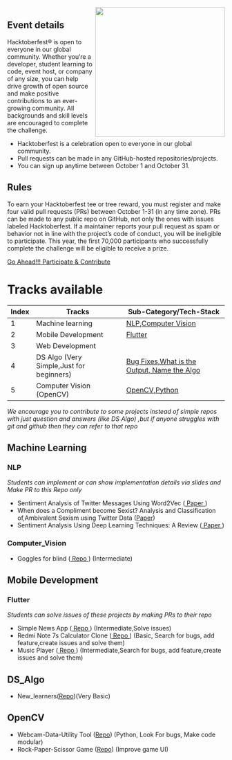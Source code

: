 <img src="https://www.jenkins.io/images/hacktoberfest/2020_badge_small.png" align=right height=300>

## Event details
Hacktoberfest® is open to everyone in our global community. Whether you’re a developer, student learning to code, event host, or company of any size, you can help drive growth of open source and make positive contributions to an ever-growing community. All backgrounds and skill levels are encouraged to complete the challenge.

- Hacktoberfest is a celebration open to everyone in our global community.
- Pull requests can be made in any GitHub-hosted repositories/projects.
- You can sign up anytime between October 1 and October 31.

## Rules
To earn your Hacktoberfest tee or tree reward, you must register and make four valid pull requests (PRs) between October 1-31 (in any time zone). PRs can be made to any public repo on GitHub, not only the ones with issues labeled Hacktoberfest. If a maintainer reports your pull request as spam or behavior not in line with the project’s code of conduct, you will be ineligible to participate. This year, the first 70,000 participants who successfully complete the challenge will be eligible to receive a prize.

<a href="https://hacktoberfest.digitalocean.com"> Go Ahead!!! Participate & Contribute </a>

# Tracks available

| Index | Tracks | Sub-Category/Tech-Stack |
| --- | --- | --- |
| 1 | Machine learning |[NLP](#nlp),[Computer Vision](#computer_vision)|
| 2 | Mobile Development |[Flutter](#flutter)|
| 3 | Web Development| |
| 4 | DS Algo (Very Simple,Just for beginners) | [Bug Fixes,What is the Output, Name the Algo](#ds_algo)|
| 5 | Computer Vision (OpenCV) | [OpenCV,Python](#OpenCV) |

*We encourage you to contribute to some projects instead of simple repos with just question and answers (like DS Algo) ,but if anyone struggles with git and github then they can refer to that repo*

## Machine Learning
### NLP 
*Students can implement or can show implementation details via slides and Make PR to this Repo only* 

- Sentiment Analysis of Twitter Messages Using Word2Vec (<a href="http://csis.pace.edu/~ctappert/srd2017/2016fallproj/d4t07.pdf"> Paper </a>)
- When does a Compliment become Sexist? Analysis and Classification of,Ambivalent Sexism using Twitter Data (<a href="https://www.aclweb.org/anthology/W17-2902.pdf">Paper</a>)
- Sentiment Analysis Using Deep Learning Techniques: A Review (<a href="https://pdfs.semanticscholar.org/8892/24a64a5bc5f9e965f418a63b6768f7164993.pdf"> Paper </a>)

### Computer_Vision
- Goggles for blind (<a href="https://github.com/ankay212000/Goggles_for_blind"> Repo </a>) (Intermediate)

## Mobile Development
### Flutter 
*Students can solve issues of these projects by making PRs to their repo*

- Simple News App (<a href="https://github.com/ankay212000/News_app_2.0"> Repo </a>) (Intermediate,Solve issues)
- Redmi Note 7s Calculator Clone (<a href="https://github.com/ankay212000/Flutter_based_calculator"> Repo </a>) (Basic, Search for bugs, add feature,create issues and solve them)
- Music Player (<a href="https://github.com/iampawan/Flutter-Music-Player"> Repo </a>) (Intermediate,Search for bugs, add feature,create issues and solve them)

## DS_Algo
- New_learners(<a href="https://github.com/ankay212000/New_Learners_C-plus_plus_programming">Repo</a>)(Very Basic)


## OpenCV

- Webcam-Data-Utility Tool (<a href="https://github.com/janmejai2002/Webcam-Data-Utility">Repo</a>) (Python, Look For bugs, Make code modular)
- Rock-Paper-Scissor Game (<a href="https://github.com/janmejai2002/Rock-Paper-Scissor">Repo</a>) (Improve game UI)
